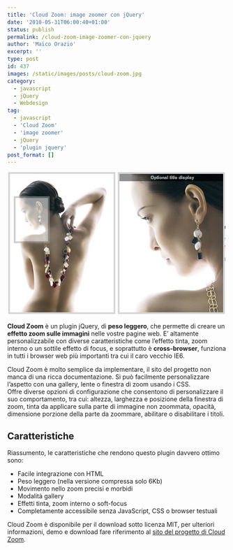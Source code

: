 ```yaml
---
title: 'Cloud Zoom: image zoomer con jQuery'
date: '2010-05-31T06:00:40+01:00'
status: publish
permalink: /cloud-zoom-image-zoomer-con-jquery
author: 'Maico Orazio'
excerpt: ''
type: post
id: 437
images: /static/images/posts/cloud-zoom.jpg
category:
  - javascript
  - jQuery
  - Webdesign
tag:
  - javascript
  - 'Cloud Zoom'
  - 'image zoomer'
  - jQuery
  - 'plugin jquery'
post_format: []
---
```


![cloud-zoom.jpg](/static/images/posts/cloud-zoom.jpg 'Effetto zoom sulle immagini')

**Cloud Zoom** è un plugin jQuery, di **peso leggero**, che permette di creare un **effetto zoom sulle immagini** nelle vostre pagine web. E’ altamente personalizzabile con diverse caratteristiche come l’effetto tinta, zoom interno o un sottile effetto di focus, e soprattutto è **cross-browser**, funziona in tutti i browser web più importanti tra cui il caro vecchio IE6.

Cloud Zoom è molto semplice da implementare, il sito del progetto non manca di una ricca documentazione. Si può facilmente personalizzare l’aspetto con una gallery, lente o finestra di zoom usando i CSS.  
Offre diverse opzioni di configurazione che consentono di personalizzare il suo comportamento, tra cui: altezza, larghezza e posizione della finestra di zoom, tinta da applicare sulla parte di immagine non zoommata, opacità, dimensione porzione della parte da zoommare, abilitare o disabilitare i titoli.

## Caratteristiche

Riassumento, le caratteristiche che rendono questo plugin davvero ottimo sono:

- Facile integrazione con HTML
- Peso leggero (nella versione compressa solo 6Kb)
- Movimento nello zoom precisi e morbidi
- Modalità gallery
- Effetti tinta, zoom interno o soft-focus
- Completamente accessibile senza JavaScript, CSS o browser testuali

Cloud Zoom è disponibile per il download sotto licenza MIT, per ulteriori informazioni, demo e download fare riferimento al [sito del progetto di Cloud Zoom](http://www.professorcloud.com/mainsite/cloud-zoom.htm 'Cloud Zoom plugin jQuery').
